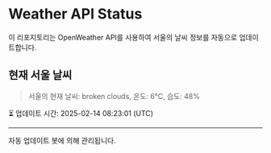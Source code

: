 
# Weather API Status

이 리포지토리는 OpenWeather API를 사용하여 서울의 날씨 정보를 자동으로 업데이트합니다.

## 현재 서울 날씨
> 서울의 현재 날씨: broken clouds, 온도: 6°C, 습도: 48%

⏳ 업데이트 시간: 2025-02-14 08:23:01 (UTC)

---
자동 업데이트 봇에 의해 관리됩니다.
